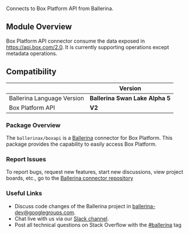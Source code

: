 Connects to Box Platform API from Ballerina.

## Module Overview

Box Platform API connector consume the data exposed in https://api.box.com/2.0. It is currently supporting operations except metadata operations.

## Compatibility
|                               | Version                         |
|-------------------------------|---------------------------------|
|  Ballerina Language Version   | **Ballerina Swan Lake Alpha 5** |
|        Box Platform API       | **V2**                          |

### Package Overview
The `ballerinax/boxapi` is a [Ballerina](https://ballerina.io/) connector for Box Platform.
This package provides the capability to easily access Box Platform.
### Report Issues
To report bugs, request new features, start new discussions, view project boards, etc., go to the [Ballerina connector repository](link)
### Useful Links
- Discuss code changes of the Ballerina project in [ballerina-dev@googlegroups.com](mailto:ballerina-dev@googlegroups.com).
- Chat live with us via our [Slack channel](https://ballerina.io/community/slack/).
- Post all technical questions on Stack Overflow with the [#ballerina](https://stackoverflow.com/questions/tagged/ballerina) tag
